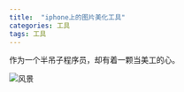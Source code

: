 ```yaml
---
title:  "iphone上的图片美化工具"
categories: 工具
tags: 工具
---
```


作为一个半吊子程序员，却有着一颗当美工的心。

![风景](https://lisanpeng.github.io/lisanpeng.github.io/images/20170912/1.jpg)
